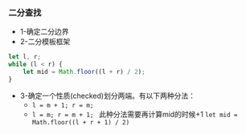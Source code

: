 ### 二分查找
- 1-确定二分边界
- 2-二分模板框架
```javascript
let l, r; 
while (l < r) {
    let mid = Math.floor((l + r) / 2);
}
```
- 3-确定一个性质(checked)划分两端。有以下两种分法：
  - ```l = m + 1; r = m; ```
  - ```l = m; r = m + 1; ``` 此种分法需要再计算mid的时候+1 ```let mid = Math.floor((l + r + 1) / 2)```